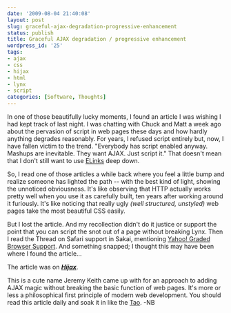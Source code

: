 ```yaml
---
date: '2009-08-04 21:40:08'
layout: post
slug: graceful-ajax-degradation-progressive-enhancement
status: publish
title: Graceful AJAX degradation / progressive enhancement
wordpress_id: '25'
tags:
- ajax
- css
- hijax
- html
- lynx
- script
categories: [Software, Thoughts]
---
```


In one of those beautifully lucky moments, I found an article I was wishing I
had kept track of last night. I was chatting with Chuck and Matt a week ago
about the pervasion of script in web pages these days and how hardly anything
degrades reasonably. For years, I refused script entirely but, now, I have
fallen victim to the trend. "Everybody has script enabled anyway. Mashups are
inevitable. They want AJAX. Just script it." That doesn't mean that I don't
still want to use [ELinks](http://elinks.or.cz/) deep down.

So, I read one of those articles a while back where you feel a little bump and
realize someone has lighted the path -- with the best kind of light, showing
the unnoticed obviousness. It's like observing that HTTP actually works pretty
well when you use it as carefully built, ten years after working around it
furiously. It's like noticing that really ugly  _(well structured, unstyled)_
web pages take the most beautiful CSS easily.

But I lost the article. And my recollection didn't do it justice or support the
point that you can script the snot out of a page without breaking Lynx. Then I
read the Thread on Safari support in Sakai, mentioning [Yahoo! Graded Browser
Support](http://developer.yahoo.com/yui/articles/gbs/). And something snapped;
I thought this may have been where I found the article...

The article was on **[_Hijax_](http://domscripting.com/blog/display/41)**.

This is a cute name Jeremy Keith came up with for an approach to adding AJAX
magic without breaking the basic function of web pages. It's more or less a
philosophical first principle of modern web development. You should read this
article daily and soak it in like the
[Tao](http://www.canonical.org/~kragen/tao-of-programming.html). -NB

